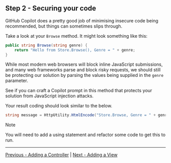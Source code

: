 ## Step 2 - Securing your code

GitHub Copilot does a pretty good job of minimising insecure code being recommended, but things can sometimes slips through.

Take a look at your `Browse` method. It might look something like this:

```csharp
public string Browse(string genre) { 
    return "Hello from Store.Browse(), Genre = " + genre; 
}
```

While most modern web browsers will block inline JavaScript submissions, and many web frameworks parse and block risky requests, we should still be protecting our solution by parsing the values being supplied in the `genre` parameter. 

See if you can craft a Copilot prompt in this method that protects your solution from JavaScript injection attacks.

Your result coding should look similar to the below.

```csharp
string message = HttpUtility.HtmlEncode("Store.Browse, Genre = " + genre);
```

> [!NOTE]
> You will need to add a using statement and refactor some code to get this to run.

----

[Previous - Adding a Controller](01-Step01.md)  | [Next - Adding a View](03-Step03.md)
